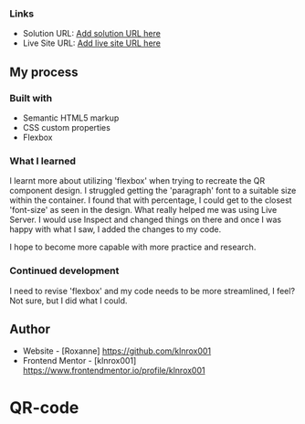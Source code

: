 
### Links

- Solution URL: [Add solution URL here](https://your-solution-url.com)
- Live Site URL: [Add live site URL here](https://your-live-site-url.com)

## My process

### Built with

- Semantic HTML5 markup
- CSS custom properties
- Flexbox


### What I learned

I learnt more about utilizing 'flexbox' when trying to recreate the QR component design. I struggled getting the 'paragraph' font to a suitable size within the container. I found that with percentage, I could get to the closest 'font-size' as seen in the design. What really helped me was using Live Server. I would use Inspect and changed things on there and once I was happy with what I saw, I added the changes to my code. 

 I hope to become more capable with more practice and research. 


### Continued development

I need to revise 'flexbox' and my code needs to be more streamlined, I feel? Not sure, but I did what I could. 

## Author

- Website - [Roxanne] https://github.com/klnrox001
- Frontend Mentor - [klnrox001] https://www.frontendmentor.io/profile/klnrox001

# QR-code
